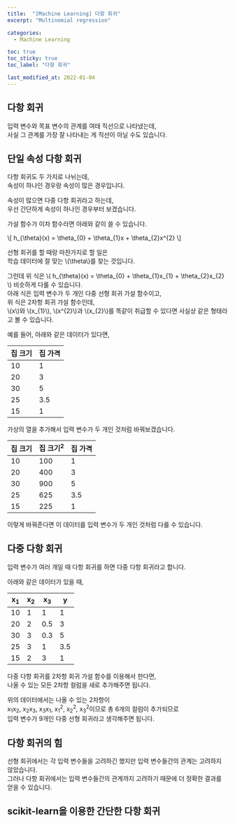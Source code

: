 ```yaml
---
title:  "[Machine Learning] 다항 회귀"
excerpt: "Multinomial regression"

categories:
  - Machine Learning

toc: true
toc_sticky: true
toc_label: "다항 회귀"

last_modified_at: 2022-01-04
---
```


## 다항 회귀

입력 변수와 목표 변수의 관계를 여태 직선으로 나타냈는데,<br>
사실 그 관계를 가장 잘 나타내는 게 직선이 아닐 수도 있습니다.

## 단일 속성 다항 회귀

다항 회귀도 두 가지로 나뉘는데,<br>
속성이 하나인 경우랑 속성이 많은 경우입니다.

속성이 많으면 다중 다항 회귀라고 하는데,<br>
우선 간단하게 속성이 하나인 경우부터 보겠습니다.

가설 함수가 이차 함수라면 아래와 같이 쓸 수 있습니다.

\\[ h_{\theta}(x) = \theta_{0} + \theta_{1}x + \theta_{2}x^{2} \\]

선형 회귀를 할 때랑 마찬가지로 할 일은<br>
학습 데이터에 잘 맞는 \\(\theta\\)를 찾는 것입니다.

그런데 위 식은 \\( h_{\theta}(x) = \theta_{0} + \theta_{1}x_{1} + \theta_{2}x_{2} \\) 비슷하게 다룰 수 있습니다.<br>
아래 식은 입력 변수가 두 개인 다중 선형 회귀 가설 함수이고,<br>
위 식은 2차항 회귀 가설 함수인데,<br>
\\(x\\)와 \\(x_{1}\\), \\(x^{2}\\)과 \\(x_{2}\\)를 똑같이 취급할 수 있다면 사실상 같은 형태라고 볼 수 있습니다.

예를 들어, 아래와 같은 데이터가 있다면,

|집 크기|집 가격|
|------|-------|
|10|1|
|20|3|
|30|5|
|25|3.5|
|15|1|

가상의 열을 추가해서 입력 변수가 두 개인 것처럼 바꿔보겠습니다.

|집 크기|집 크기<sup>2</sup>|집 가격|
|-------|------------------|-------|
|10|100|1|
|20|400|3|
|30|900|5|
|25|625|3.5|
|15|225|1|

이렇게 바꿔준다면 이 데이터를 입력 변수가 두 개인 것처럼 다룰 수 있습니다.

## 다중 다항 회귀

입력 변수가 여러 개일 때 다항 회귀를 하면 다중 다항 회귀라고 합니다.

아래와 같은 데이터가 있을 때,

|x<sub>1</sub>|x<sub>2</sub>|x<sub>3</sub>|y|
|-------|------------------|-------|-------------|
|10|1|1|1|
|20|2|0.5|3|
|30|3|0.3|5|
|25|3|1|3.5|
|15|2|3|1|

다중 다항 회귀를 2차항 회귀 가설 함수를 이용해서 한다면,<br>
나올 수 있는 모든 2차항 컬럼을 새로 추가해주면 됩니다.

위의 데이터에서는 나올 수 있는 2차항이<br>
x<sub>1</sub>x<sub>2</sub>, x<sub>2</sub>x<sub>3</sub>, x<sub>3</sub>x<sub>1</sub>, x<sub>1</sub><sup>2</sup>, x<sub>2</sub><sup>2</sup>, x<sub>3</sub><sup>2</sup>이므로 총 6개의 컬럼이 추가되므로<br>
입력 변수가 9개인 다중 선형 회귀라고 생각해주면 됩니다.

## 다항 회귀의 힘

선형 회귀에서는 각 입력 변수들을 고려하긴 했지만 입력 변수들간의 관계는 고려하지 않았습니다.<br>
그러나 다항 회귀에서는 입력 변수들간의 관계까지 고려하기 때문에 더 정확한 결과를 얻을 수 있습니다.

## scikit-learn을 이용한 간단한 다항 회귀

<script src="https://gist.github.com/Geniemo/bc6dfa727c2a6a604441b1224e7ad5c1.js"></script>